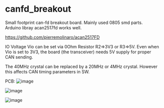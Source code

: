 # canfd_breakout
 
Small footprint can-fd breakout board. Mainly used 0805 smd parts.
Arduino libray acan2517fd works well.

https://github.com/pierremolinaro/acan2517FD

IO Voltage Vio can be set via 0Ohm Resistor R2=>3V3 or R3=>5V.
Even when Vio is set to 3V3, the board (the transceiver) needs 5V supply for proper CAN sending.

The 40MHz crystal can be replaced by a 20MHz or 4MHz crystal. However this affects CAN timing parameters in SW.

PCB:
![image](https://github.com/fangyufei/canfd_breakout/assets/40605053/2766087c-93bb-45a6-8511-05763cf39c43)

![image](https://github.com/fangyufei/canfd_breakout/assets/40605053/6e953370-aff8-4972-b4e0-97e55a291c95)

![image](https://github.com/fangyufei/canfd_breakout/assets/40605053/c0f4731d-3f10-4301-a8a6-ac09521a7714)

